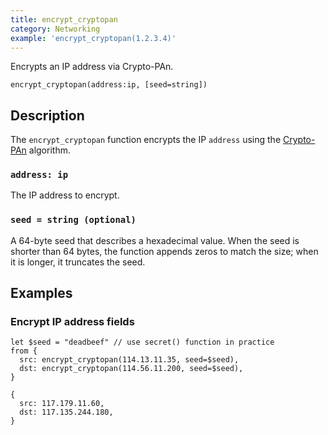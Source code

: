 ```yaml
---
title: encrypt_cryptopan
category: Networking
example: 'encrypt_cryptopan(1.2.3.4)'
---
```

Encrypts an IP address via Crypto-PAn.

```tql
encrypt_cryptopan(address:ip, [seed=string])
```

## Description

The `encrypt_cryptopan` function encrypts the IP `address` using the
[Crypto-PAn](https://en.wikipedia.org/wiki/Crypto-PAn) algorithm.

### `address: ip`

The IP address to encrypt.

### `seed = string (optional)`

A 64-byte seed that describes a hexadecimal value. When the seed is shorter than
64 bytes, the function appends zeros to match the size; when it is longer, it
truncates the seed.

## Examples

### Encrypt IP address fields

```tql
let $seed = "deadbeef" // use secret() function in practice
from {
  src: encrypt_cryptopan(114.13.11.35, seed=$seed),
  dst: encrypt_cryptopan(114.56.11.200, seed=$seed),
}
```

```tql
{
  src: 117.179.11.60,
  dst: 117.135.244.180,
}
```
